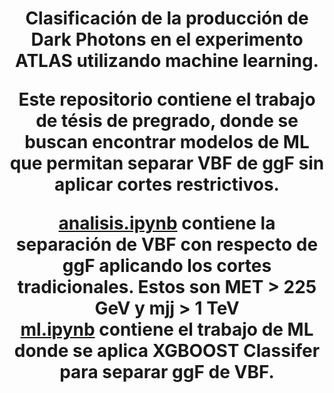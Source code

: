 <h1 align="center"> Clasificación de la producción de Dark Photons en el experimento ATLAS utilizando machine learning.  

Este repositorio contiene el trabajo de tésis de pregrado, donde se buscan encontrar modelos de ML que permitan separar VBF de ggF sin aplicar cortes restrictivos.  


[analisis.ipynb](analisis.py) contiene la separación de VBF con respecto de ggF aplicando los cortes tradicionales. Estos son MET > 225 GeV y mjj > 1 TeV  
[ml.ipynb](ml.ipynb) contiene el trabajo de ML donde se aplica XGBOOST Classifer para separar ggF de VBF.
